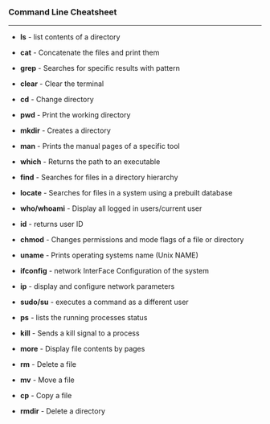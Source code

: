### Command Line Cheatsheet 

***
* **ls** - list contents of a directory 

* **cat** - Concatenate the files and print them

* **grep** - Searches for specific results with pattern

* **clear** - Clear the terminal

* **cd** - Change directory

* **pwd** - Print the working directory

* **mkdir** - Creates a directory 

* **man** - Prints the manual pages of a specific tool 

* **which** - Returns the path to an executable 

* **find** - Searches for files in a directory hierarchy 

* **locate** - Searches for files in a system using a prebuilt database

* **who/whoami** - Display all logged in users/current user 

* **id** - returns user ID

* **chmod** - Changes permissions and mode flags of a file or directory 

* **uname** - Prints operating systems name (Unix NAME)

* **ifconfig** - network InterFace Configuration of the system 

* **ip** - display and configure network parameters 

* **sudo/su** - executes a command as a different user 

* **ps** - lists the running processes status

* **kill** - Sends a kill signal to a process

* **more** - Display file contents by pages

* **rm** - Delete a file 

* **mv** - Move a file

* **cp** - Copy a file 

* **rmdir** - Delete a directory